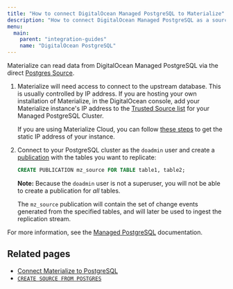 ```yaml
---
title: "How to connect DigitalOcean Managed PostgreSQL to Materialize"
description: "How to connect DigitalOcean Managed PostgreSQL as a source to Materialize."
menu:
  main:
    parent: "integration-guides"
    name: "DigitalOcean PostgreSQL"
---
```


Materialize can read data from DigitalOcean Managed PostgreSQL via the direct [Postgres Source](/sql/create-source/postgres/).

1. Materialize will need access to connect to the upstream database. This is usually controlled by IP address. If you are hosting your own installation of Materialize, in the DigitalOcean console, add your Materialize instance's IP address to the [Trusted Source list](https://docs.digitalocean.com/products/databases/postgresql/how-to/secure/#firewalls) for your Managed PostgreSQL Cluster.

    If you are using Materialize Cloud, you can follow [these steps](/cloud/security/#static-ip-addresses) to get the static IP address of your instance.

1. Connect to your PostgreSQL cluster as the `doadmin` user and create a [publication](https://www.postgresql.org/docs/current/logical-replication-publication.html) with the tables you want to replicate:

    ```sql
    CREATE PUBLICATION mz_source FOR TABLE table1, table2;
    ```

    **Note:** Because the `doadmin` user is not a superuser, you will not be able to create a publication for _all_ tables.

    The `mz_source` publication will contain the set of change events generated from the specified tables, and will later be used to ingest the replication stream.

For more information, see the [Managed PostgreSQL](https://docs.digitalocean.com/products/databases/postgresql/) documentation.

## Related pages

- [Connect Materialize to PostgreSQL](/integrations/cdc-postgres/)
- [`CREATE SOURCE FROM POSTGRES`](/sql/create-source/postgres/)
